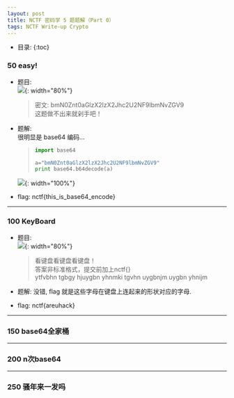 ```yaml
---
layout: post
title: NCTF 密码学 5 题题解（Part 0）
tags: NCTF Write-up Crypto
---
```


* 目录: 
{:toc}

### 50 easy! 
* 题目:  
![](http://r.photo.store.qq.com/psb?/V11aPCg53lyBwf/hD58R0mDJiyF4yACAFYXFymoREshDla9fAoSNAglfe8!/r/dHABAAAAAAAA){: width="80%"}  

	> 密文: bmN0Znt0aGlzX2lzX2Jhc2U2NF9lbmNvZGV9  
	> 这题做不出来就剁手吧！  

* 题解:  
很明显是 base64 编码...   

	> ```python  
	> import base64
	> 
	> a="bmN0Znt0aGlzX2lzX2Jhc2U2NF9lbmNvZGV9"
	> print base64.b64decode(a)
	> 
	> ```  

	![](http://r.photo.store.qq.com/psb?/V11aPCg53lyBwf/SdrWS.AZsyc2UpGXUd1PkwKTBp7Y3I8rOTeQNPMWyD8!/r/dOEAAAAAAAAA){: width="100%"}  

* flag: nctf{this_is_base64_encode}
<hr>

### 100 KeyBoard
* 题目:  
![](http://r.photo.store.qq.com/psb?/V11aPCg53lyBwf/Avd*sqJYWmLOvLDdp68YyWV5AfLoqsaghwKqxpBjttI!/r/dHEBAAAAAAAA){: width="80%"}  

	>  看键盘看键盘看键盘！  
	>  答案非标准格式，提交前加上nctf{}  
	>  ytfvbhn tgbgy hjuygbn yhnmki tgvhn uygbnjm uygbn yhnijm

* 题解:
没错, flag 就是这些字母在键盘上连起来的形状对应的字母.

* flag: nctf{areuhack}
<hr>

### 150 base64全家桶

<hr>

### 200 n次base64

<hr>

### 250 骚年来一发吗